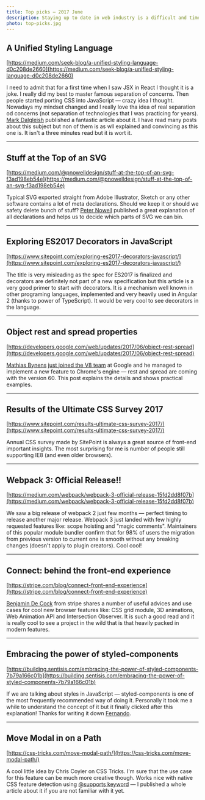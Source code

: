 ```yaml
---
title: Top picks — 2017 June
description: Staying up to date in web industry is a difficult and time consuming task. I would like to share with you my top finds from the past month.
photo: top-picks.jpg
---
```


## A Unified Styling Language

[https://medium.com/seek-blog/a-unified-styling-language-d0c208de2660](https://medium.com/seek-blog/a-unified-styling-language-d0c208de2660)

I need to admit that for a first time when I saw JSX in React I thought it is a joke. I really did my best to master famous separation of concerns. Then people started porting CSS into JavaScript — crazy idea I thought. Nowadays my mindset changed and I really love tha idea of real separation od concerns (not separation of technologies that I was practicing for years). [Mark Dalgleish](https://twitter.com/markdalgleish) published a fantastic article about it. I have read many posts about this subject but non of them is as wll explained and convincing as this one is. It isn't a three minutes read but it is wort it.

- - -

## Stuff at the Top of an SVG

[https://medium.com/@pnowelldesign/stuff-at-the-top-of-an-svg-f3ad198eb54e](https://medium.com/@pnowelldesign/stuff-at-the-top-of-an-svg-f3ad198eb54e)

Typical SVG exported straight from Adobe Illustrator, Sketch or any other software contains a lot of meta declarations. Should we keep it or should we safety delete bunch of stuff? [Peter Nowell](https://twitter.com/pnowelldesign) published a great explanation of all declarations and helps us to decide which parts of SVG we can bin.

- - -

## Exploring ES2017 Decorators in JavaScript

[https://www.sitepoint.com/exploring-es2017-decorators-javascript/](https://www.sitepoint.com/exploring-es2017-decorators-javascript/)

The title is very misleading as the spec for ES2017 is finalized and decorators are definitely not part of a new specification but this article is a very good primer to start with decorators. It is a mechanism well known in other programing languages, implemented and very heavily used in Angular 2 (thanks to power of TypeScript). It would be very cool to see decorators in the language.

- - -

## Object rest and spread properties

[https://developers.google.com/web/updates/2017/06/object-rest-spread](https://developers.google.com/web/updates/2017/06/object-rest-spread)

[Mathias Bynens](https://twitter.com/mathias) [just joined the V8 team](https://twitter.com/mathias/status/869910349193019392) at Google and he managed to implement a new feature to Chrome's engine — rest and spread are coming with the version 60. This post explains the details and shows practical examples.

- - -

## Results of the Ultimate CSS Survey 2017

[https://www.sitepoint.com/results-ultimate-css-survey-2017/](https://www.sitepoint.com/results-ultimate-css-survey-2017/)

Annual CSS survey made by SitePoint is always a great source of front-end important insights. The most surprising for me is number of people still supporting IE8 (and even older browsers).

- - -

## Webpack 3: Official Release!!

[https://medium.com/webpack/webpack-3-official-release-15fd2dd8f07b](https://medium.com/webpack/webpack-3-official-release-15fd2dd8f07b)

We saw a big release of webpack 2 just few months — perfect timing to release another major release. Webpack 3 just landed with few highly requested features like: scope hoisting and "magic comments". Maintainers of this popular module bundler confirm that for 98% of users the migration from previous version to current one is smooth without any breaking changes (doesn't apply to plugin creators). Cool cool!

- - -

## Connect: behind the front-end experience

[https://stripe.com/blog/connect-front-end-experience](https://stripe.com/blog/connect-front-end-experience)

[Benjamin De Cock](https://twitter.com/bdc) from stripe shares a number of useful advices and use cases for cool new browser features like: CSS grid module, 3D animations, Web Animation API and Intersection Observer. It is such a good read and it is really cool to see a project in the wild that is that heavily packed in modern features.

- - -

## Embracing the power of styled-components
[https://building.sentisis.com/embracing-the-power-of-styled-components-7b79a166c01b](https://building.sentisis.com/embracing-the-power-of-styled-components-7b79a166c01b)

If we are talking about styles in JavaScript — styled-components is one of the most frequently recommended way of doing it. Personally it took me a while to understand the concept of it but it finally clicked after this explanation! Thanks for writing it down [Fernando](https://twitter.com/fjaguero).

- - -

## Move Modal in on a Path

[https://css-tricks.com/move-modal-path/](https://css-tricks.com/move-modal-path/)

A cool little idea by Chris Coyier on CSS Tricks. I'm sure that the use case for this feature can be much more creative though. Works nice with native CSS feature detection using [@supports keyword](https://pawelgrzybek.com/native-feature-detection-with-csssupports-api/) — I published a whole article about it if you are not familiar with it yet.

